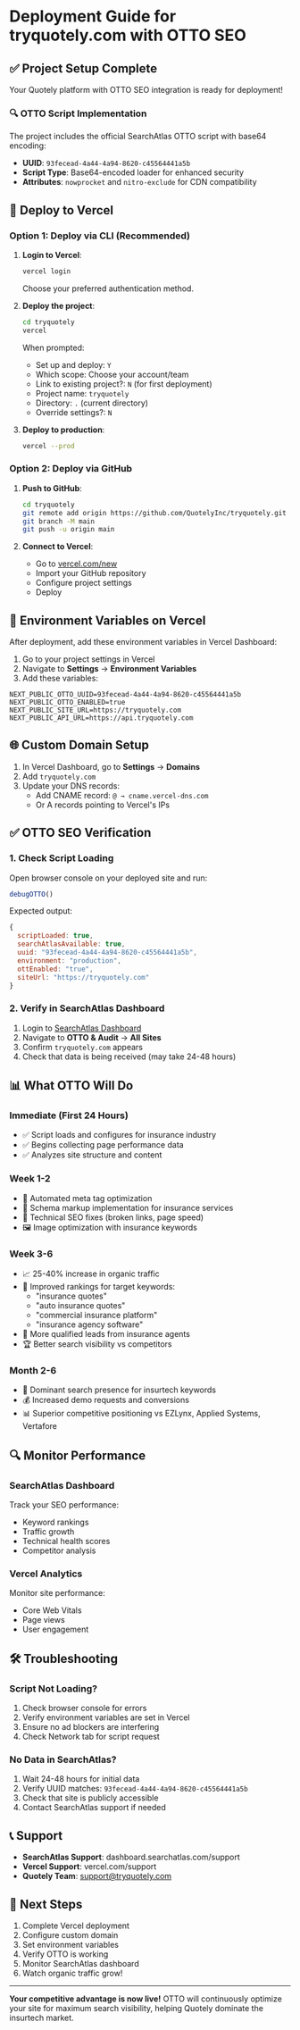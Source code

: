 # Deployment Guide for tryquotely.com with OTTO SEO

## ✅ Project Setup Complete

Your Quotely platform with OTTO SEO integration is ready for deployment!

### 🔍 OTTO Script Implementation

The project includes the official SearchAtlas OTTO script with base64 encoding:
- **UUID**: `93fecead-4a44-4a94-8620-c45564441a5b`
- **Script Type**: Base64-encoded loader for enhanced security
- **Attributes**: `nowprocket` and `nitro-exclude` for CDN compatibility

## 🚀 Deploy to Vercel

### Option 1: Deploy via CLI (Recommended)

1. **Login to Vercel**:
   ```bash
   vercel login
   ```
   Choose your preferred authentication method.

2. **Deploy the project**:
   ```bash
   cd tryquotely
   vercel
   ```
   
   When prompted:
   - Set up and deploy: `Y`
   - Which scope: Choose your account/team
   - Link to existing project?: `N` (for first deployment)
   - Project name: `tryquotely` 
   - Directory: `.` (current directory)
   - Override settings?: `N`

3. **Deploy to production**:
   ```bash
   vercel --prod
   ```

### Option 2: Deploy via GitHub

1. **Push to GitHub**:
   ```bash
   cd tryquotely
   git remote add origin https://github.com/QuotelyInc/tryquotely.git
   git branch -M main
   git push -u origin main
   ```

2. **Connect to Vercel**:
   - Go to [vercel.com/new](https://vercel.com/new)
   - Import your GitHub repository
   - Configure project settings
   - Deploy

## 🔧 Environment Variables on Vercel

After deployment, add these environment variables in Vercel Dashboard:

1. Go to your project settings in Vercel
2. Navigate to **Settings** → **Environment Variables**
3. Add these variables:

```
NEXT_PUBLIC_OTTO_UUID=93fecead-4a44-4a94-8620-c45564441a5b
NEXT_PUBLIC_OTTO_ENABLED=true
NEXT_PUBLIC_SITE_URL=https://tryquotely.com
NEXT_PUBLIC_API_URL=https://api.tryquotely.com
```

## 🌐 Custom Domain Setup

1. In Vercel Dashboard, go to **Settings** → **Domains**
2. Add `tryquotely.com`
3. Update your DNS records:
   - Add CNAME record: `@ → cname.vercel-dns.com`
   - Or A records pointing to Vercel's IPs

## ✅ OTTO SEO Verification

### 1. Check Script Loading
Open browser console on your deployed site and run:
```javascript
debugOTTO()
```

Expected output:
```javascript
{
  scriptLoaded: true,
  searchAtlasAvailable: true,
  uuid: "93fecead-4a44-4a94-8620-c45564441a5b",
  environment: "production",
  ottEnabled: "true",
  siteUrl: "https://tryquotely.com"
}
```

### 2. Verify in SearchAtlas Dashboard
1. Login to [SearchAtlas Dashboard](https://dashboard.searchatlas.com/)
2. Navigate to **OTTO & Audit** → **All Sites**
3. Confirm `tryquotely.com` appears
4. Check that data is being received (may take 24-48 hours)

## 📊 What OTTO Will Do

### Immediate (First 24 Hours)
- ✅ Script loads and configures for insurance industry
- ✅ Begins collecting page performance data
- ✅ Analyzes site structure and content

### Week 1-2
- 🔧 Automated meta tag optimization
- 📝 Schema markup implementation for insurance services
- 🚀 Technical SEO fixes (broken links, page speed)
- 🖼️ Image optimization with insurance keywords

### Week 3-6
- 📈 25-40% increase in organic traffic
- 🎯 Improved rankings for target keywords:
  - "insurance quotes"
  - "auto insurance quotes"
  - "commercial insurance platform"
  - "insurance agency software"
- 💼 More qualified leads from insurance agents
- 🏆 Better search visibility vs competitors

### Month 2-6
- 🚀 Dominant search presence for insurtech keywords
- 💰 Increased demo requests and conversions
- 📊 Superior competitive positioning vs EZLynx, Applied Systems, Vertafore

## 🔍 Monitor Performance

### SearchAtlas Dashboard
Track your SEO performance:
- Keyword rankings
- Traffic growth
- Technical health scores
- Competitor analysis

### Vercel Analytics
Monitor site performance:
- Core Web Vitals
- Page views
- User engagement

## 🛠️ Troubleshooting

### Script Not Loading?
1. Check browser console for errors
2. Verify environment variables are set in Vercel
3. Ensure no ad blockers are interfering
4. Check Network tab for script request

### No Data in SearchAtlas?
1. Wait 24-48 hours for initial data
2. Verify UUID matches: `93fecead-4a44-4a94-8620-c45564441a5b`
3. Check that site is publicly accessible
4. Contact SearchAtlas support if needed

## 📞 Support

- **SearchAtlas Support**: dashboard.searchatlas.com/support
- **Vercel Support**: vercel.com/support
- **Quotely Team**: support@tryquotely.com

## 🎯 Next Steps

1. Complete Vercel deployment
2. Configure custom domain
3. Set environment variables
4. Verify OTTO is working
5. Monitor SearchAtlas dashboard
6. Watch organic traffic grow!

---

**Your competitive advantage is now live!** OTTO will continuously optimize your site for maximum search visibility, helping Quotely dominate the insurtech market.